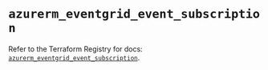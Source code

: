 # `azurerm_eventgrid_event_subscription`

Refer to the Terraform Registry for docs: [`azurerm_eventgrid_event_subscription`](https://registry.terraform.io/providers/hashicorp/azurerm/3.104.0/docs/resources/eventgrid_event_subscription).
